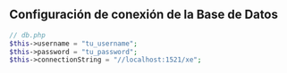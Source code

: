 ## Configuración de conexión de la Base de Datos
```php
// db.php
$this->username = "tu_username";
$this->password = "tu_password";
$this->connectionString = "//localhost:1521/xe";
```
